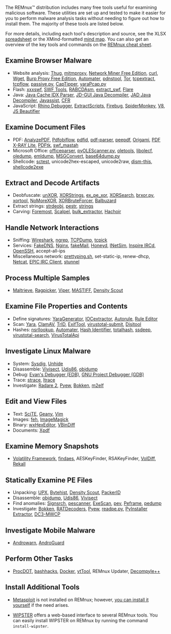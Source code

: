 The REMnux&trade; distribution includes many free tools useful for examining malicious software. These utilities are set up and tested to make it easier for you to perform malware analysis tasks without needing to figure out how to install them. The majority of these tools are listed below.

For more details, including each tool's description and source, see the XLSX [spreadsheet](https://REMnux.org/remnux-tools-sheet.xlsx) or the XMind-formatted [mind map](https://REMnux.org/remnux-tools-map.xmind). You can also get an overview of the key tools and commands on the [REMnux cheat sheet](https://zeltser.com/remnux-malware-analysis-tips/).

## Examine Browser Malware

- Website analysis: [Thug](https://github.com/buffer/thug), [mitmproxy](http://mitmproxy.org/), [Network Miner Free Edition](http://www.netresec.com/?page=NetworkMiner), [curl](http://curl.haxx.se/), [Wget](https://www.gnu.org/software/wget/), [Burp Proxy Free Edition](http://portswigger.net/burp/), [Automater](http://www.tekdefense.com/automater/), [pdnstool](https://github.com/chrislee35/passivedns-client),  [Tor](https://www.torproject.org/), [tcpextract](http://tcpxtract.sourceforge.net/), [tcpflow](https://github.com/simsong/tcpflow), [passive.py](https://github.com/REMnux/distro/blob/v6/passive.py), [CapTipper](https://github.com/omriher/CapTipper), [yaraPcap.py](https://github.com/kevthehermit/YaraPcap)
- Flash: [xxxswf](http://hooked-on-mnemonics.blogspot.com/2011/12/xxxswfpy.html), [SWF Tools](http://www.swftools.org/), [RABCDAsm](https://github.com/CyberShadow/RABCDAsm), [extract_swf](https://gist.github.com/noonat/821548), [Flare](http://www.nowrap.de/flare.html)
- Java: [Java Cache IDX Parser](https://github.com/Rurik/Java_IDX_Parser/), [JD-GUI Java Decompiler](http://jd.benow.ca/), [JAD Java Decompiler](http://varaneckas.com/jad), [Javassist](http://www.javassist.org), [CFR](http://www.benf.org/other/cfr/)
- JavaScript: [Rhino Debugger](https://developer.mozilla.org/en-US/docs/Mozilla/Projects/Rhino/Debugger), [ExtractScripts](http://blog.didierstevens.com/programs/extractscripts/), [Firebug](http://getfirebug.com/),  [SpiderMonkey](https://developer.mozilla.org/en-US/docs/Mozilla/Projects/SpiderMonkey), [V8](https://code.google.com/p/v8/), [JS Beautifier](https://github.com/einars/js-beautify)

## Examine Document Files

- PDF: [AnalyzePDF](https://github.com/hiddenillusion/AnalyzePDF), [Pdfobjflow](http://www.aldeid.com/wiki/Pdfobjflow), [pdfid](http://blog.didierstevens.com/programs/pdf-tools/), [pdf-parser](http://blog.didierstevens.com/programs/pdf-tools/), [peepdf](http://eternal-todo.com/tools/peepdf-pdf-analysis-tool#releases), [Origami](https://code.google.com/p/origami-pdf/), [PDF X-RAY Lite](https://github.com/9b/pdfxray_lite), [PDFtk](http://www.pdflabs.com/tools/pdftk-the-pdf-toolkit/), [swf_mastah](http://blog.9bplus.com/snatching-swf-from-pdfs-made-easier/)
- Microsoft Office: [officeparser](https://github.com/unixfreak0037/officeparser), [pyOLEScanner.py]( https://github.com/Evilcry/PythonScripts/raw/master/), [oletools](http://www.decalage.info/python/oletools), [libolecf](https://github.com/libyal/libolecf), [oledump](http://blog.didierstevens.com/programs/oledump-py/), [emldump](https://isc.sans.edu/diary/Malicious+Word+Document+This+Time+The+Maldoc+Is+A+MIME+File/19673/), [MSGConvert](http://www.matijs.net/software/msgconv/), [base64dump.py](http://blog.didierstevens.com/2015/07/05/base64dump-py-version-0-0-1/)
- Shellcode: [sctest](http://libemu.carnivore.it/), unicode2hex-escaped, unicode2raw, [dism-this](http://hooked-on-mnemonics.blogspot.com/2012/10/dism-thispy.html), [shellcode2exe](https://github.com/MarioVilas/shellcode_tools/blob/master/shellcode2exe.py)

## Extract and Decode Artifacts

- Deobfuscate: [unXOR](https://github.com/tomchop/unxor/), [XORStrings](http://blog.didierstevens.com/2013/04/15/new-tool-xorstrings/), [ex_pe_xor](http://hooked-on-mnemonics.blogspot.com/2014/04/expexorpy.html), [XORSearch](http://blog.didierstevens.com/programs/xorsearch/), [brxor.py](https://github.com/REMnux/distro/blob/v6/brxor.py), [xortool](https://github.com/hellman/xortool), [NoMoreXOR](https://github.com/hiddenillusion/NoMoreXOR), [XORBruteForcer](http://eternal-todo.com/category/bruteforce), [Balbuzard](https://bitbucket.org/decalage/balbuzard/wiki/Home)
- Extract strings: [strdeobj](http://totalhash.com/download/strdeob.pl.txt), [pestr](http://pev.sourceforge.net/), [strings](http://en.wikipedia.org/wiki/Strings_(Unix))
- Carving: [Foremost](http://foremost.sourceforge.net/), [Scalpel](http://www.forensicswiki.org/wiki/Scalpel), [bulk_extractor](http://www.forensicswiki.org/wiki/Bulk_extractor), [Hachoir](https://bitbucket.org/haypo/hachoir)

## Handle Network Interactions

- Sniffing: [Wireshark](http://www.wireshark.org/), [ngrep](http://ngrep.sourceforge.net/), [TCPDump](http://www.tcpdump.org/), [tcpick](http://tcpick.sourceforge.net/)
- Services: [FakeDNS](http://code.activestate.com/recipes/491264-mini-fake-dns-server/), [Nginx](http://nginx.org/), [fakeMail](http://sourceforge.net/projects/fakemail/), [Honeyd](http://www.honeyd.org/), [INetSim](http://www.inetsim.org/), [Inspire IRCd](http://www.inspircd.org/), [OpenSSH](http://www.openssh.com/), accept-all-ips
- Miscellaneous network: [prettyping.sh](https://bitbucket.org/denilsonsa/small_scripts/src/3ec16014c839ea0852fae492813ad2293bd61155/prettyping.sh), set-static-ip, renew-dhcp, [Netcat](http://netcat.sourceforge.net/), [EPIC IRC Client](http://www.epicsol.org/), [stunnel](https://www.stunnel.org/)

## Process Multiple Samples

- [Maltrieve](https://github.com/technoskald/maltrieve), [Ragpicker](https://code.google.com/p/malware-crawler/), [Viper](https://github.com/botherder/viper), [MASTIFF](https://git.korelogic.com/mastiff.git/), [Density Scout](http://www.cert.at/downloads/software/densityscout_en.html)

## Examine File Properties and Contents

- Define signatures: [YaraGenerator](https://github.com/Xen0ph0n/YaraGenerator), [IOCextractor](https://github.com/stephenbrannon/IOCextractor), [Autorule](http://joxeankoret.com/blog/2012/04/29/extracting-binary-patterns-in-malware-sets-and-generating-yara-rules/), [Rule Editor](https://github.com/ifontarensky/RuleEditor)
- Scan: [Yara](http://plusvic.github.io/yara/), [ClamAV](http://www.clamav.net/), [TrID](http://mark0.net/soft-trid-e.html), [ExifTool](http://www.sno.phy.queensu.ca/~phil/exiftool/), [virustotal-submit](http://blog.didierstevens.com/programs/virustotal-tools/), [Disitool](http://blog.didierstevens.com/programs/disitool/)
- Hashes: [nsrllookup](https://github.com/rjhansen/nsrllookup), [Automater](http://www.tekdefense.com/automater/), [Hash Identifier](https://code.google.com/p/hash-identifier/), [totalhash](https://gist.github.com/malc0de/10270150), [ssdeep](http://ssdeep.sourceforge.net/), [virustotal-search](http://blog.didierstevens.com/programs/virustotal-tools/), [VirusTotalApi](https://github.com/doomedraven/VirusTotalApi)

## Investigate Linux Malware

- System: [Sysdig](http://www.sysdig.org/), [Unhide](http://www.unhide-forensics.info/)
- Disassemble: [Vivisect](http://visi.kenshoto.com/viki/Vivisect), [Udis86](http://udis86.sourceforge.net/), [objdump](http://en.wikipedia.org/wiki/Objdump)
- Debug: [Evan's Debugger (EDB)](http://codef00.com/projects#debugger), [GNU Project Debugger (GDB)](http://www.sourceware.org/gdb/)
- Trace: [strace](https://sourceforge.net/projects/strace/), [ltrace](http://ltrace.org/)
- Investigate: [Radare 2](https://github.com/radare/radare2), [Pyew](https://code.google.com/p/pyew/), [Bokken](https://inguma.eu/projects/bokken), [m2elf](https://github.com/XlogicX/m2elf)

## Edit and View Files

- Text: [SciTE](http://www.scintilla.org/SciTE.html), [Geany](http://www.geany.org/), [Vim](http://www.vim.org/)
- Images: [feh](http://feh.finalrewind.org/), [ImageMagick](http://www.imagemagick.org/)
- Binary: [wxHexEditor](http://sourceforge.net/projects/wxhexeditor/), [VBinDiff](http://www.cjmweb.net/vbindiff/)
- Documents: [Xpdf](http://www.foolabs.com/xpdf/)

## Examine Memory Snapshots

- [Volatility Framework](https://github.com/volatilityfoundation/volatility), [findaes](http://jessekornblum.livejournal.com/269749.html), AESKeyFinder, RSAKeyFinder, [VolDiff](https://github.com/REMnux/docs/blob/master/tools/VolDiff.md), [Rekall](http://www.rekall-forensic.com/)

## Statically Examine PE Files

- Unpacking: [UPX](http://upx.sourceforge.net/), [Bytehist](https://www.cert.at/downloads/software/bytehist_en.html), [Density Scout](http://www.cert.at/downloads/software/densityscout_en.html), [PackerID](http://handlers.sans.org/jclausing/packerid.py)
- Disassemble: [objdump](http://en.wikipedia.org/wiki/Objdump), [Udis86](http://udis86.sourceforge.net/), [Vivisect](http://visi.kenshoto.com/viki/Vivisect)
- Find anomalies: [Signsrch](http://aluigi.altervista.org/mytoolz.htm), [pescanner](https://code.google.com/p/malwarecookbook/source/browse/trunk/3/8/pescanner.py), [ExeScan](http://securityxploded.com/exe-scan.php), [pev](http://pev.sourceforge.net/), [Peframe](https://github.com/guelfoweb/peframe), [pedump](http://pedump.me/)
- Investigate: [Bokken](https://inguma.eu/projects/bokken), [RATDecoders](https://github.com/kevthehermit/RATDecoders), [Pyew](https://code.google.com/p/pyew/), [readpe.py](https://github.com/crackinglandia/pype32), [PyInstaller Extractor](https://github.com/zrax/pycdc), [DC3-MWCP](https://github.com/Defense-Cyber-Crime-Center/DC3-MWCP)

## Investigate Mobile Malware

- [Androwarn](https://github.com/maaaaz/androwarn), [AndroGuard](https://github.com/androguard/androguard)

## Perform Other Tasks

- [ProcDOT](http://www.procdot.com/), [bashhacks](https://github.com/merces/bashacks), [Docker](http://www.docker.com/), [vtTool](https://code.google.com/p/malware-crawler/wiki/vtTool), REMnux Updater, [Decompyle++](https://github.com/zrax/pycdc)

## Install Additional Tools

- [Metasploit](https://github.com/rapid7/metasploit-framework) is not installed on REMnux; however, [you can install it yourself](https://zeltser.com/install-metasploit-on-remnux/) if the need arises.

- [WIPSTER](https://github.com/TheDr1ver/WIPSTER) offers a web-based interface to several REMnux tools. You can easily install WIPSTER on REMnux by running the command `install-wipster`.
